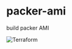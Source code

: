 # packer-ami
build packer AMI

![Terraform](https://github.com/mokeseven7/packer-ami/workflows/Terraform/badge.svg)
